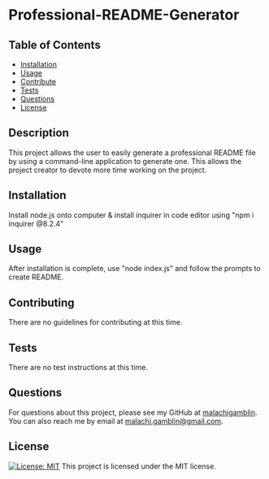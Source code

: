 # Professional-README-Generator
  
## Table of Contents
- [Installation](#installation)
- [Usage](#usage)
- [Contribute](#contributing)
- [Tests](#tests)
- [Questions](#questions)
- [License](#license)

## Description
This project allows the user to easily generate a professional README file by using a command-line application to generate one. This allows the project creator to devote more time working on the project.
    
## Installation
Install node.js onto computer & install inquirer in code editor using "npm i inquirer @8.2.4"
  
## Usage
After installation is complete, use "node index.js" and follow the prompts to create README.
  
## Contributing
There are no guidelines for contributing at this time.
  
## Tests
There are no test instructions at this time.
  
## Questions
For questions about this project, please see my GitHub at [malachigamblin](https://github.com/malachigamblin/). 
You can also reach me by email at malachi.gamblin@gmail.com.
  
## License
[![License: MIT](https://img.shields.io/badge/License-MIT-yellow.svg)](https://opensource.org/licenses/MIT)
This project is licensed under the MIT license.